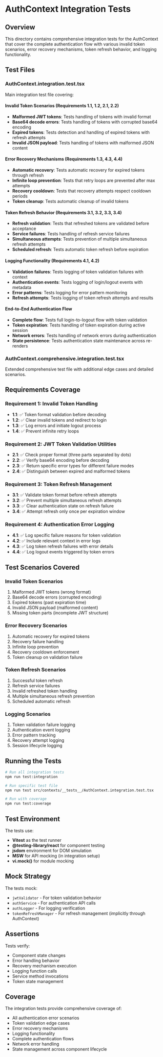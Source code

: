 # AuthContext Integration Tests

## Overview

This directory contains comprehensive integration tests for the AuthContext that cover the complete authentication flow with various invalid token scenarios, error recovery mechanisms, token refresh behavior, and logging functionality.

## Test Files

### AuthContext.integration.test.tsx
Main integration test file covering:

#### Invalid Token Scenarios (Requirements 1.1, 1.2, 2.1, 2.2)
- **Malformed JWT tokens**: Tests handling of tokens with invalid format
- **Base64 decode errors**: Tests handling of tokens with corrupted base64 encoding
- **Expired tokens**: Tests detection and handling of expired tokens with refresh attempts
- **Invalid JSON payload**: Tests handling of tokens with malformed JSON content

#### Error Recovery Mechanisms (Requirements 1.3, 4.3, 4.4)
- **Automatic recovery**: Tests automatic recovery for expired tokens through refresh
- **Infinite loop prevention**: Tests that retry loops are prevented after max attempts
- **Recovery cooldown**: Tests that recovery attempts respect cooldown periods
- **Token cleanup**: Tests automatic cleanup of invalid tokens

#### Token Refresh Behavior (Requirements 3.1, 3.2, 3.3, 3.4)
- **Refresh validation**: Tests that refreshed tokens are validated before acceptance
- **Service failures**: Tests handling of refresh service failures
- **Simultaneous attempts**: Tests prevention of multiple simultaneous refresh attempts
- **Scheduled refresh**: Tests automatic token refresh before expiration

#### Logging Functionality (Requirements 4.1, 4.2)
- **Validation failures**: Tests logging of token validation failures with context
- **Authentication events**: Tests logging of login/logout events with metadata
- **Error patterns**: Tests logging for error pattern monitoring
- **Refresh attempts**: Tests logging of token refresh attempts and results

#### End-to-End Authentication Flow
- **Complete flow**: Tests full login-to-logout flow with token validation
- **Token expiration**: Tests handling of token expiration during active session
- **Network errors**: Tests handling of network errors during authentication
- **State persistence**: Tests authentication state maintenance across re-renders

### AuthContext.comprehensive.integration.test.tsx
Extended comprehensive test file with additional edge cases and detailed scenarios.

## Requirements Coverage

### Requirement 1: Invalid Token Handling
- **1.1**: ✅ Token format validation before decoding
- **1.2**: ✅ Clear invalid tokens and redirect to login
- **1.3**: ✅ Log errors and initiate logout process
- **1.4**: ✅ Prevent infinite retry loops

### Requirement 2: JWT Token Validation Utilities
- **2.1**: ✅ Check proper format (three parts separated by dots)
- **2.2**: ✅ Verify base64 encoding before decoding
- **2.3**: ✅ Return specific error types for different failure modes
- **2.4**: ✅ Distinguish between expired and malformed tokens

### Requirement 3: Token Refresh Management
- **3.1**: ✅ Validate token format before refresh attempts
- **3.2**: ✅ Prevent multiple simultaneous refresh attempts
- **3.3**: ✅ Clear authentication state on refresh failure
- **3.4**: ✅ Attempt refresh only once per expiration window

### Requirement 4: Authentication Error Logging
- **4.1**: ✅ Log specific failure reasons for token validation
- **4.2**: ✅ Include relevant context in error logs
- **4.3**: ✅ Log token refresh failures with error details
- **4.4**: ✅ Log logout events triggered by token errors

## Test Scenarios Covered

### Invalid Token Scenarios
1. Malformed JWT tokens (wrong format)
2. Base64 decode errors (corrupted encoding)
3. Expired tokens (past expiration time)
4. Invalid JSON payload (malformed content)
5. Missing token parts (incomplete JWT structure)

### Error Recovery Scenarios
1. Automatic recovery for expired tokens
2. Recovery failure handling
3. Infinite loop prevention
4. Recovery cooldown enforcement
5. Token cleanup on validation failure

### Token Refresh Scenarios
1. Successful token refresh
2. Refresh service failures
3. Invalid refreshed token handling
4. Multiple simultaneous refresh prevention
5. Scheduled automatic refresh

### Logging Scenarios
1. Token validation failure logging
2. Authentication event logging
3. Error pattern tracking
4. Recovery attempt logging
5. Session lifecycle logging

## Running the Tests

```bash
# Run all integration tests
npm run test:integration

# Run specific test file
npm run test src/contexts/__tests__/AuthContext.integration.test.tsx

# Run with coverage
npm run test:coverage
```

## Test Environment

The tests use:
- **Vitest** as the test runner
- **@testing-library/react** for component testing
- **jsdom** environment for DOM simulation
- **MSW** for API mocking (in integration setup)
- **vi.mock()** for module mocking

## Mock Strategy

The tests mock:
- `jwtValidator` - For token validation behavior
- `authService` - For authentication API calls
- `authLogger` - For logging verification
- `tokenRefreshManager` - For refresh management (implicitly through AuthContext)

## Assertions

Tests verify:
- Component state changes
- Error handling behavior
- Recovery mechanism execution
- Logging function calls
- Service method invocations
- Token state management

## Coverage

The integration tests provide comprehensive coverage of:
- All authentication error scenarios
- Token validation edge cases
- Error recovery mechanisms
- Logging functionality
- Complete authentication flows
- Network error handling
- State management across component lifecycle